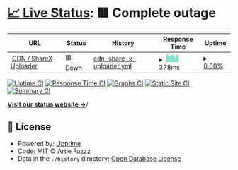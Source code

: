 # [📈 Live Status](https://status.astolfo.cafe): <!--live status--> **🟥 Complete outage**

<!--start: status pages-->
<!-- This summary is generated by Upptime (https://github.com/upptime/upptime) -->
<!-- Do not edit this manually, your changes will be overwritten -->
<!-- prettier-ignore -->
| URL | Status | History | Response Time | Uptime |
| --- | ------ | ------- | ------------- | ------ |
| <img alt="" src="https://icons.duckduckgo.com/ip3/img.astolfo.cafe.ico" height="13"> [CDN / ShareX Uploader](https://img.astolfo.cafe) | 🟥 Down | [cdn-share-x-uploader.yml](https://github.com/ArtieFuzzz/status/commits/HEAD/history/cdn-share-x-uploader.yml) | <details><summary><img alt="Response time graph" src="./graphs/cdn-share-x-uploader/response-time-week.png" height="20"> 378ms</summary><br><a href="https://status.astolfo.cafe/history/cdn-share-x-uploader"><img alt="Response time 380" src="https://img.shields.io/endpoint?url=https%3A%2F%2Fraw.githubusercontent.com%2FArtieFuzzz%2Fstatus%2FHEAD%2Fapi%2Fcdn-share-x-uploader%2Fresponse-time.json"></a><br><a href="https://status.astolfo.cafe/history/cdn-share-x-uploader"><img alt="24-hour response time 426" src="https://img.shields.io/endpoint?url=https%3A%2F%2Fraw.githubusercontent.com%2FArtieFuzzz%2Fstatus%2FHEAD%2Fapi%2Fcdn-share-x-uploader%2Fresponse-time-day.json"></a><br><a href="https://status.astolfo.cafe/history/cdn-share-x-uploader"><img alt="7-day response time 378" src="https://img.shields.io/endpoint?url=https%3A%2F%2Fraw.githubusercontent.com%2FArtieFuzzz%2Fstatus%2FHEAD%2Fapi%2Fcdn-share-x-uploader%2Fresponse-time-week.json"></a><br><a href="https://status.astolfo.cafe/history/cdn-share-x-uploader"><img alt="30-day response time 403" src="https://img.shields.io/endpoint?url=https%3A%2F%2Fraw.githubusercontent.com%2FArtieFuzzz%2Fstatus%2FHEAD%2Fapi%2Fcdn-share-x-uploader%2Fresponse-time-month.json"></a><br><a href="https://status.astolfo.cafe/history/cdn-share-x-uploader"><img alt="1-year response time 380" src="https://img.shields.io/endpoint?url=https%3A%2F%2Fraw.githubusercontent.com%2FArtieFuzzz%2Fstatus%2FHEAD%2Fapi%2Fcdn-share-x-uploader%2Fresponse-time-year.json"></a></details> | <details><summary><a href="https://status.astolfo.cafe/history/cdn-share-x-uploader">0.00%</a></summary><a href="https://status.astolfo.cafe/history/cdn-share-x-uploader"><img alt="All-time uptime 45.26%" src="https://img.shields.io/endpoint?url=https%3A%2F%2Fraw.githubusercontent.com%2FArtieFuzzz%2Fstatus%2FHEAD%2Fapi%2Fcdn-share-x-uploader%2Fuptime.json"></a><br><a href="https://status.astolfo.cafe/history/cdn-share-x-uploader"><img alt="24-hour uptime 0.00%" src="https://img.shields.io/endpoint?url=https%3A%2F%2Fraw.githubusercontent.com%2FArtieFuzzz%2Fstatus%2FHEAD%2Fapi%2Fcdn-share-x-uploader%2Fuptime-day.json"></a><br><a href="https://status.astolfo.cafe/history/cdn-share-x-uploader"><img alt="7-day uptime 0.00%" src="https://img.shields.io/endpoint?url=https%3A%2F%2Fraw.githubusercontent.com%2FArtieFuzzz%2Fstatus%2FHEAD%2Fapi%2Fcdn-share-x-uploader%2Fuptime-week.json"></a><br><a href="https://status.astolfo.cafe/history/cdn-share-x-uploader"><img alt="30-day uptime 0.00%" src="https://img.shields.io/endpoint?url=https%3A%2F%2Fraw.githubusercontent.com%2FArtieFuzzz%2Fstatus%2FHEAD%2Fapi%2Fcdn-share-x-uploader%2Fuptime-month.json"></a><br><a href="https://status.astolfo.cafe/history/cdn-share-x-uploader"><img alt="1-year uptime 45.26%" src="https://img.shields.io/endpoint?url=https%3A%2F%2Fraw.githubusercontent.com%2FArtieFuzzz%2Fstatus%2FHEAD%2Fapi%2Fcdn-share-x-uploader%2Fuptime-year.json"></a></details>

<!--end: status pages-->

[![Uptime CI](https://github.com/ArtieFuzzz/status/workflows/Uptime%20CI/badge.svg)](https://github.com/ArtieFuzzz/status/actions?query=workflow%3A%22Uptime+CI%22)
[![Response Time CI](https://github.com/ArtieFuzzz/status/workflows/Response%20Time%20CI/badge.svg)](https://github.com/ArtieFuzzz/status/actions?query=workflow%3A%22Response+Time+CI%22)
[![Graphs CI](https://github.com/ArtieFuzzz/status/workflows/Graphs%20CI/badge.svg)](https://github.com/ArtieFuzzz/status/actions?query=workflow%3A%22Graphs+CI%22)
[![Static Site CI](https://github.com/ArtieFuzzz/status/workflows/Static%20Site%20CI/badge.svg)](https://github.com/ArtieFuzzz/status/actions?query=workflow%3A%22Static+Site+CI%22)
[![Summary CI](https://github.com/ArtieFuzzz/status/workflows/Summary%20CI/badge.svg)](https://github.com/ArtieFuzzz/status/actions?query=workflow%3A%22Summary+CI%22)

[**Visit our status website →**](https://status.astolfo.cafe)/

## 📄 License

- Powered by: [Upptime](https://github.com/upptime/upptime)
- Code: [MIT](./LICENSE) © [Artie Fuzzz](https://artiefuzzz.space)
- Data in the `./history` directory: [Open Database License](https://opendatacommons.org/licenses/odbl/1-0/)
